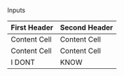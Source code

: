 Inputs

| First Header  | Second Header |
| ------------- | ------------- |
| Content Cell  | Content Cell  |
| Content Cell  | Content Cell  |
| I DONT        | KNOW          |
